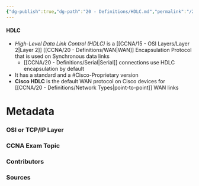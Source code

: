 ```yaml
---
{"dg-publish":true,"dg-path":"20 - Definitions/HDLC.md","permalink":"/20-definitions/hdlc/","tags":["defs_ccna"]}
---
```


#### HDLC
- *High-Level Data Link Control (HDLC)* is a [[CCNA/15 - OSI Layers/Layer 2\|Layer 2]] [[CCNA/20 - Definitions/WAN\|WAN]] Encapsulation Protocol that is used on Synchronous data links
	- [[CCNA/20 - Definitions/Serial\|Serial]] connections use HDLC encapsulation by default
- It has a standard and a #Cisco-Proprietary  version
- **Cisco HDLC** is the default WAN protocol on Cisco devices for [[CCNA/20 - Definitions/Network Types\|point-to-point]] WAN links


# Metadata
### OSI or TCP/IP Layer

### CCNA Exam Topic

### Contributors

### Sources

